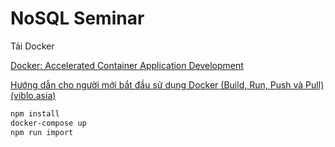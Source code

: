 # NoSQL Seminar

Tải Docker

[Docker: Accelerated Container Application Development](https://www.docker.com/)

[Hướng dẫn cho người mới bắt đầu sử dụng Docker (Build, Run, Push và Pull) (viblo.asia)](https://viblo.asia/p/huong-dan-cho-nguoi-moi-bat-dau-su-dung-docker-build-run-push-va-pull-naQZRp8X5vx)

```bash
npm install
docker-compose up
npm run import
```